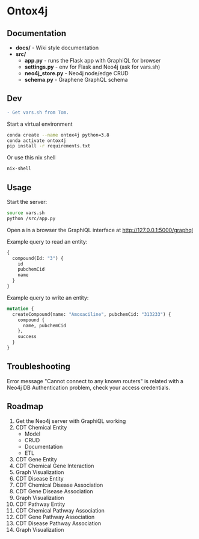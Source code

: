 # Ontox4j

## Documentation

* **docs/** - Wiki style documentation  
* **src/**
   * **app.py** - runs the Flask app with GraphiQL for browser
   * **settings.py** - env for Flask and Neo4j (ask for vars.sh)
   * **neo4j_store.py** - Neo4j node/edge CRUD
   * **schema.py** - Graphene GraphQL schema

## Dev
```diff
- Get vars.sh from Tom.
```

Start a virtual environment
```sh
conda create --name ontox4j python=3.8
conda activate ontox4j
pip install -r requirements.txt
```

Or use this nix shell
```sh
nix-shell
```
## Usage

Start the server:

```sh
source vars.sh
python /src/app.py
```

Open a in a browser the GraphiQL interface at http://127.0.0.1:5000/graphql

Example query to read an entity:

```graphql
{
  compound(Id: "3") {
    id
    pubchemCid
    name
  }
}
```

Example query to write an entity:

```graphql
mutation {
  createCompound(name: "Amoxaciline", pubchemCid: "313233") {
    compound {
      name, pubchemCid
    },
    success
  }
}
```
## Troubleshooting

Error message "Cannot connect to any known routers" is related with a Neo4j DB Authentication problem, check your access credentials. 

## Roadmap
1. Get the Neo4j server with GraphiQL working 
2. CDT Chemical Entity
    * Model
    * CRUD
    * Documentation
    * ETL
3. CDT Gene Entity
4. CDT Chemical Gene Interaction
5. Graph Visualization
6. CDT Disease Entity
7. CDT Chemical Disease Association
8. CDT Gene Disease Association
9.  Graph Visualization
10. CDT Pathway Entity
11. CDT Chemical Pathway Association
12. CDT Gene Pathway Association
13. CDT Disease Pathway Association
14. Graph Visualization
